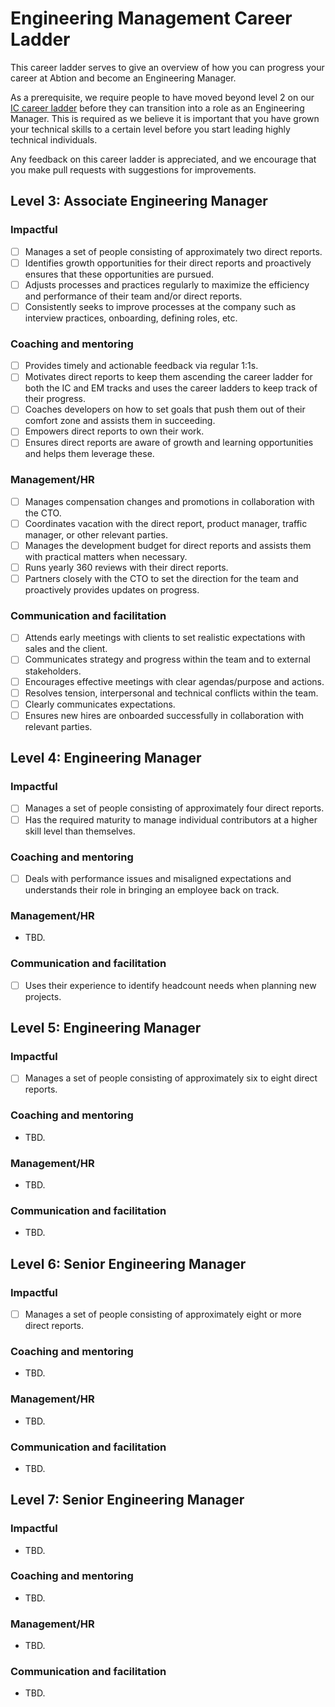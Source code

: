 # Engineering Management Career Ladder
This career ladder serves to give an overview of how you can progress your
career at Abtion and become an Engineering Manager.

As a prerequisite, we require people to have moved beyond level 2 on our [IC
career ladder](https://github.com/abtion/guidelines/blob/main/career/ladder.md)
before they can transition into a role as an Engineering Manager. This is
required as we believe it is important that you have grown your technical
skills to a certain level before you start leading highly technical individuals.

Any feedback on this career ladder is appreciated, and we encourage that you
make pull requests with suggestions for improvements.

## Level 3: Associate Engineering Manager
### Impactful
- [ ] Manages a set of people consisting of approximately two direct reports.
- [ ] Identifies growth opportunities for their direct reports and proactively
  ensures that these opportunities are pursued.
- [ ] Adjusts processes and practices regularly to maximize the efficiency and
  performance of their team and/or direct reports.
- [ ] Consistently seeks to improve processes at the company such as interview
  practices, onboarding, defining roles, etc.

### Coaching and mentoring
- [ ] Provides timely and actionable feedback via regular 1:1s.
- [ ] Motivates direct reports to keep them ascending the career ladder for both
  the IC and EM tracks and uses the career ladders to keep track of their
  progress.
- [ ] Coaches developers on how to set goals that push them out of their comfort
  zone and assists them in succeeding.
- [ ] Empowers direct reports to own their work.
- [ ] Ensures direct reports are aware of growth and learning opportunities and
  helps them leverage these.

### Management/HR
- [ ] Manages compensation changes and promotions in collaboration with the CTO.
- [ ] Coordinates vacation with the direct report, product manager, traffic
  manager, or other relevant parties.
- [ ] Manages the development budget for direct reports and assists them with
  practical matters when necessary.
- [ ] Runs yearly 360 reviews with their direct reports.
- [ ] Partners closely with the CTO to set the direction for the team and
  proactively provides updates on progress.

### Communication and facilitation
- [ ] Attends early meetings with clients to set realistic expectations with
  sales and the client.
- [ ] Communicates strategy and progress within the team and to external
  stakeholders.
- [ ] Encourages effective meetings with clear agendas/purpose and actions.
- [ ] Resolves tension, interpersonal and technical conflicts within the team.
- [ ] Clearly communicates expectations.
- [ ] Ensures new hires are onboarded successfully in collaboration with
  relevant parties.

## Level 4: Engineering Manager
### Impactful
- [ ] Manages a set of people consisting of approximately four direct reports.
- [ ] Has the required maturity to manage individual contributors at a higher
  skill level than themselves.

### Coaching and mentoring
- [ ] Deals with performance issues and misaligned expectations and understands
  their role in bringing an employee back on track.

### Management/HR
- TBD.

### Communication and facilitation
- [ ] Uses their experience to identify headcount needs when planning new
  projects.

## Level 5: Engineering Manager
### Impactful
- [ ] Manages a set of people consisting of approximately six to eight direct
  reports.

### Coaching and mentoring
- TBD.

### Management/HR
- TBD.

### Communication and facilitation
- TBD.

## Level 6: Senior Engineering Manager
### Impactful
- [ ] Manages a set of people consisting of approximately eight or more direct
  reports.

### Coaching and mentoring
- TBD.

### Management/HR
- TBD.

### Communication and facilitation
- TBD.

## Level 7: Senior Engineering Manager
### Impactful
- TBD.

### Coaching and mentoring
- TBD.

### Management/HR
- TBD.

### Communication and facilitation
- TBD.
